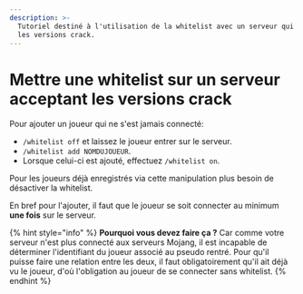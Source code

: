 ```yaml
---
description: >-
  Tutoriel destiné à l'utilisation de la whitelist avec un serveur qui autorise
  les versions crack.
---
```


# Mettre une whitelist sur un serveur acceptant les versions crack

Pour ajouter un joueur qui ne s'est jamais connecté:

* `/whitelist off` et laissez le joueur entrer sur le serveur.
* `/whitelist add NOMDUJOUEUR`.
* Lorsque celui-ci est ajouté, effectuez `/whitelist on`.

Pour les joueurs déjà enregistrés via cette manipulation plus besoin de désactiver la whitelist.

En bref pour l'ajouter, il faut que le joueur se soit connecter au minimum **une fois** sur le serveur.

{% hint style="info" %}
**Pourquoi vous devez faire ça ?** Car comme votre serveur n'est plus connecté aux serveurs Mojang, il est incapable de déterminer l'identifiant du joueur associé au pseudo rentré. Pour qu'il puisse faire une relation entre les deux, il faut obligatoirement qu'il ait déjà vu le joueur, d'où l'obligation au joueur de se connecter sans whitelist.
{% endhint %}

